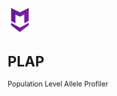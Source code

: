 ![alt text](https://github.com/adam-p/markdown-here/raw/master/src/common/images/icon48.png "Logo Title Text 1")
# PLAP
Population Level Allele Profiler
